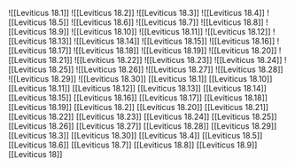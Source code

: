 ![[Leviticus 18.1]]
![[Leviticus 18.2]]
![[Leviticus 18.3]]
![[Leviticus 18.4]]
![[Leviticus 18.5]]
![[Leviticus 18.6]]
![[Leviticus 18.7]]
![[Leviticus 18.8]]
![[Leviticus 18.9]]
![[Leviticus 18.10]]
![[Leviticus 18.11]]
![[Leviticus 18.12]]
![[Leviticus 18.13]]
![[Leviticus 18.14]]
![[Leviticus 18.15]]
![[Leviticus 18.16]]
![[Leviticus 18.17]]
![[Leviticus 18.18]]
![[Leviticus 18.19]]
![[Leviticus 18.20]]
![[Leviticus 18.21]]
![[Leviticus 18.22]]
![[Leviticus 18.23]]
![[Leviticus 18.24]]
![[Leviticus 18.25]]
![[Leviticus 18.26]]
![[Leviticus 18.27]]
![[Leviticus 18.28]]
![[Leviticus 18.29]]
![[Leviticus 18.30]]
[[Leviticus 18.1]]
[[Leviticus 18.10]]
[[Leviticus 18.11]]
[[Leviticus 18.12]]
[[Leviticus 18.13]]
[[Leviticus 18.14]]
[[Leviticus 18.15]]
[[Leviticus 18.16]]
[[Leviticus 18.17]]
[[Leviticus 18.18]]
[[Leviticus 18.19]]
[[Leviticus 18.2]]
[[Leviticus 18.20]]
[[Leviticus 18.21]]
[[Leviticus 18.22]]
[[Leviticus 18.23]]
[[Leviticus 18.24]]
[[Leviticus 18.25]]
[[Leviticus 18.26]]
[[Leviticus 18.27]]
[[Leviticus 18.28]]
[[Leviticus 18.29]]
[[Leviticus 18.3]]
[[Leviticus 18.30]]
[[Leviticus 18.4]]
[[Leviticus 18.5]]
[[Leviticus 18.6]]
[[Leviticus 18.7]]
[[Leviticus 18.8]]
[[Leviticus 18.9]]
[[Leviticus 18]]
